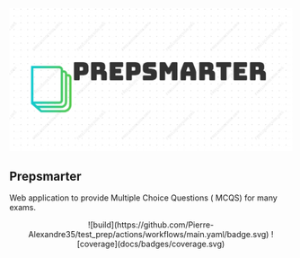 ![alt text](docs/logo.png)


## Prepsmarter

Web application to provide Multiple Choice Questions ( MCQS) for many exams.  


<div align="center">
<a>![build](https://github.com/Pierre-Alexandre35/test_prep/actions/workflows/main.yaml/badge.svg) </a>
<a>![coverage](docs/badges/coverage.svg)
</a>
<div>
